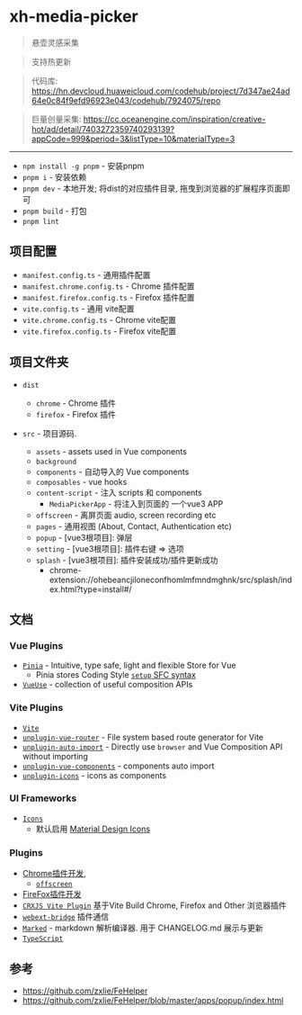 # xh-media-picker

> 悬壶灵感采集

> 支持热更新

> 代码库: https://hn.devcloud.huaweicloud.com/codehub/project/7d347ae24ad64e0c84f9efd96923e043/codehub/7924075/repo

> 巨量创量采集: https://cc.oceanengine.com/inspiration/creative-hot/ad/detail/7403272359740293139?appCode=999&period=3&listType=10&materialType=3

---

- `npm install -g pnpm` - 安装pnpm
- `pnpm i` - 安装依赖
- `pnpm dev` - 本地开发; 将dist的对应插件目录, 拖曳到浏览器的扩展程序页面即可
- `pnpm build` - 打包
- `pnpm lint`


## 项目配置

- `manifest.config.ts` - 通用插件配置
- `manifest.chrome.config.ts` - Chrome 插件配置
- `manifest.firefox.config.ts` - Firefox 插件配置
- `vite.config.ts` - 通用 vite配置
- `vite.chrome.config.ts` - Chrome vite配置
- `vite.firefox.config.ts` - Firefox vite配置

## 项目文件夹

- `dist`
  - `chrome` - Chrome 插件
  - `firefox` - Firefox 插件

- `src` - 项目源码.
  - `assets` - assets used in Vue components
  - `background`
  - `components` - 自动导入的 Vue components
  - `composables` - vue hooks
  - `content-script` - 注入 scripts 和 components
    - `MediaPickerApp` - 将注入到页面的 一个vue3 APP
  - `offscreen` - 离屏页面 audio, screen recording etc
  - `pages` - 通用视图 (About, Contact, Authentication etc)
  - `popup` - [vue3根项目]: 弹层
  - `setting` - [vue3根项目]: 插件右键 => 选项
  - `splash` - [vue3根项目]: 插件安装成功/插件更新成功
    - chrome-extension://ohebeancjiloneconfhomlmfmndmghnk/src/splash/index.html?type=install#/

## 文档

### Vue Plugins

- [`Pinia`](https://pinia.vuejs.org/) - Intuitive, type safe, light and flexible Store for Vue
  - Pinia stores Coding Style [`setup` SFC syntax](https://pinia.vuejs.org/cookbook/composables.html#Setup-Stores)
- [`VueUse`](https://github.com/antfu/vueuse) - collection of useful composition APIs

### Vite Plugins

- [`Vite`](https://vitejs.dev/)
- [`unplugin-vue-router`](https://github.com/posva/unplugin-vue-router) - File system based route generator for Vite
- [`unplugin-auto-import`](https://github.com/antfu/unplugin-auto-import) - Directly use `browser` and Vue Composition API without importing
- [`unplugin-vue-components`](https://github.com/antfu/vite-plugin-components) - components auto import
- [`unplugin-icons`](https://github.com/antfu/unplugin-icons) - icons as components

### UI Frameworks

- [`Icons`](./src/components)
  - 默认启用 [Material Design Icons](https://materialdesignicons.com/cdn/1.6.50-dev/)

### Plugins

- [Chrome插件开发](https://developer.chrome.com/docs/extensions/reference/),
  - [`offscreen`](https://developer.chrome.google.cn/docs/extensions/reference/api/offscreen?authuser=0&hl=zh-cn)
- [FireFox插件开发](https://addons.mozilla.org/en-US/developers/)
- [`CRXJS Vite Plugin`](https://crxjs.dev/vite-plugin) 基于Vite Build Chrome, Firefox and Other 浏览器插件
- [`webext-bridge`](https://github.com/zikaari/webext-bridge) 插件通信
- [`Marked`](https://github.com/markedjs/marked) - markdown 解析编译器. 用于 CHANGELOG.md 展示与更新
- [`TypeScript`](https://www.typescriptlang.org/)

## 参考

- https://github.com/zxlie/FeHelper
- https://github.com/zxlie/FeHelper/blob/master/apps/popup/index.html
